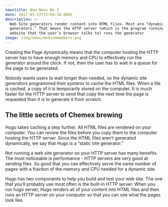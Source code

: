 ```yaml
---
newstitle: New News No 2
date: 2017-03-22T15:04:10.000Z
description: >-
  Web Site generators render content into HTML files. Most are “dynamic site
  generators.” That means the HTTP server (which is the program running on your
  website that the user’s browser talks to) runs the generator
image: /img/news/mediummembers.png
---
```


Creating the Page dynamically means that the computer hosting the HTTP server has to have enough memory and CPU to effectively run the generator around the clock. If not, then the user has to wait in a queue for the page to be generated.

Nobody wants users to wait longer than needed, so the dynamic site generators programmed their systems to cache the HTML files. When a file is cached, a copy of it is temporarily stored on the computer. It is much faster for the HTTP server to send that copy the next time the page is requested than it is to generate it from scratch.

## The little secrets of Chemex brewing

Hugo takes caching a step further. All HTML files are rendered on your computer. You can review the files before you copy them to the computer hosting the HTTP server. Since the HTML files aren’t generated dynamically, we say that Hugo is a “static site generator.”

Not running a web site generator on your HTTP server has many benefits. The most noticeable is performance - HTTP servers are very good at sending files. So good that you can effectively serve the same number of pages with a fraction of the memory and CPU needed for a dynamic site.

Hugo has two components to help you build and test your web site. The one that you’ll probably use most often is the built-in HTTP server. When you run hugo server, Hugo renders all of your content into HTML files and then runs an HTTP server on your computer so that you can see what the pages look like.